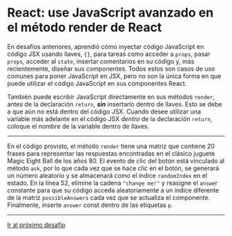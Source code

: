 # React: use JavaScript avanzado en el método render de React

En desafíos anteriores, aprendió cómo inyectar código JavaScript en código JSX usando llaves, `{}`, para tareas como acceder a `props`, pasar `props`, acceder al `state`, insertar comentarios en su código y, más recientemente, diseñar sus componentes. Todos estos son casos de uso comunes para poner JavaScript en JSX, pero no son la única forma en que puede utilizar el código JavaScript en sus componentes React.

También puede escribir JavaScript directamente en sus métodos `render`, antes de la declaración `return`, **_sin_** insertarlo dentro de llaves. Esto se debe a que aún no está dentro del código JSX. Cuando desee utilizar una variable más adelante en el código JSX _dentro_ de la declaración `return`, coloque el nombre de la variable dentro de llaves.

---

En el código provisto, el método `render` tiene una matriz que contiene 20 frases para representar las respuestas encontradas en el clásico juguete Magic Eight Ball de los años 80. El evento de clic del botón está vinculado al método `ask`, por lo que cada vez que se hace clic en el botón, se generará un número aleatorio y se almacenará como el índice `randomIndex` en el estado. En la línea 52, elimine la cadena `"change me!"` y reasigne el `answe`r constante para que su código acceda aleatoriamente a un índice diferente de la matriz `possibleAnswers` cada vez que se actualiza el componente. Finalmente, inserte `answer` const dentro de las etiquetas `p`.

---

[Ir al próximo desafío]()
